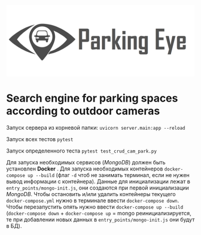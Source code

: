 ![](Logo.png)
# Search engine for parking spaces according to outdoor cameras 

Запуск сервера из корневой папки: `uvicorn server.main:app --reload`

Запуск всех тестов `pytest`

Запуск определенного теста `pytest test_crud_cam_park.py`

Для запуска необходимых сервисов (<i>MongoDB</i>) должен быть установлен <b>Docker</b> . Для запуска необходимых контейнеров `docker-compose up --build` (флаг `-d` чтоб не занимать терминал, если не нужен вывод информации с контейнера). Данные для инициализации лежат в `entry_points/mongo-init.js`, они создаются при первой инициализации <i>MongoDB</i>. Чтобы остановить и/или удалить контейнеры текущего `docker-compose.yml` нужно в терминале ввести `docker-compose down`. Чтобы перезапустить опять нужно ввести `docker-compose up --build` (`docker-compose down` + `docker-compose up` = mongo реинициализируется, те при добавлении новых данных в `entry_points/mongo-init.js` они будут в БД).

